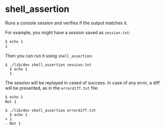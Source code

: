 shell_assertion
===============

Runs a console session and verifies if the output matches it.

For example, you might have a session saved as `session.txt`:

```txt file session.txt
$ echo 1
1
```

Then you can run it using `shell_assertion`:

```console test
$ ./lib/dev shell_assertion session.txt
  $ echo 1
  1
```

The session will be replayed in cased of success. In case of any error,
a diff will be presented, as in the `errordiff.txt` file:

```txt file errordiff.txt
$ echo 1
Not 1
```

```console test
$ ./lib/dev shell_assertion errordiff.txt
  $ echo 1
+ 1
- Not 1
```

